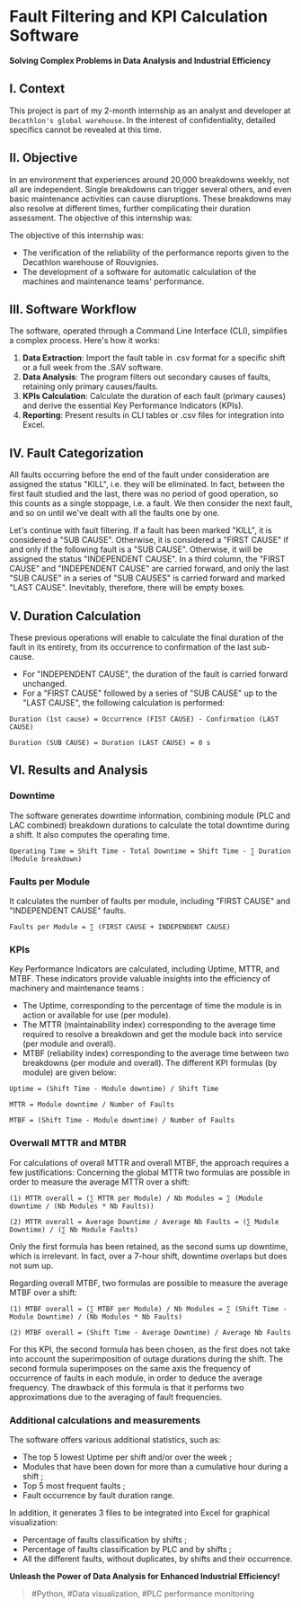 # Fault Filtering and KPI Calculation Software

**Solving Complex Problems in Data Analysis and Industrial Efficiency**

## I. Context

This project is part of my 2-month internship as an analyst and developer at `Decathlon's global warehouse`. In the interest of confidentiality, detailed specifics cannot be revealed at this time.

## II. Objective

In an environment that experiences around 20,000 breakdowns weekly, not all are independent. Single breakdowns can trigger several others, and even basic maintenance activities can cause disruptions. These breakdowns may also resolve at different times, further complicating their duration assessment. The objective of this internship was:

The objective of this internship was:
- The verification of the reliability of the performance reports given to the Decathlon warehouse of Rouvignies.
- The development of a software for automatic calculation of the machines and maintenance teams' performance.

## III. Software Workflow

The software, operated through a Command Line Interface (CLI), simplifies a complex process. Here's how it works:

1. **Data Extraction**: Import the fault table in .csv format for a specific shift or a full week from the .SAV software.
2. **Data Analysis**: The program filters out secondary causes of faults, retaining only primary causes/faults.
3. **KPIs Calculation**: Calculate the duration of each fault (primary causes) and derive the essential Key Performance Indicators (KPIs).
4. **Reporting**: Present results in CLI tables or .csv files for integration into Excel.

## IV. Fault Categorization

All faults occurring before the end of the fault under consideration are assigned the status "KILL", i.e. they will be eliminated. In fact, between the first fault studied and the last, there was no period of good operation, so this counts as a single stoppage, i.e. a fault. We then consider the next fault, and so on until we've dealt with all the faults one by one.

Let's continue with fault filtering. If a fault has been marked "KILL", it is considered a "SUB CAUSE". Otherwise, it is considered a "FIRST CAUSE" if and only if the following fault is a "SUB CAUSE". Otherwise, it will be assigned the status "INDEPENDENT CAUSE".
In a third column, the "FIRST CAUSE" and "INDEPENDENT CAUSE" are carried forward, and only the last "SUB CAUSE" in a series of "SUB CAUSES" is carried forward and marked "LAST CAUSE". Inevitably, therefore, there will be empty boxes.

## V. Duration Calculation

These previous operations will enable to calculate the final duration of the fault in its entirety, from its occurrence to confirmation of the last sub-cause. 
- For "INDEPENDENT CAUSE", the duration of the fault is carried forward unchanged. 
- For a "FIRST CAUSE" followed by a series of "SUB CAUSE" up to the "LAST CAUSE", the following calculation is performed:

```
Duration (1st cause) = Occurrence (FIST CAUSE) - Confirmation (LAST CAUSE)

Duration (SUB CAUSE) = Duration (LAST CAUSE) = 0 s
```

## VI. Results and Analysis
### Downtime
The software generates downtime information, combining module (PLC and LAC combined) breakdown durations to calculate the total downtime during a shift. It also computes the operating time.

```
Operating Time = Shift Time - Total Downtime = Shift Time - ∑ Duration (Module breakdown)
```

### Faults per Module
It calculates the number of faults per module, including "FIRST CAUSE" and "INDEPENDENT CAUSE" faults.

```
Faults per Module = ∑ (FIRST CAUSE + INDEPENDENT CAUSE)
```

### KPIs
Key Performance Indicators are calculated, including Uptime, MTTR, and MTBF. These indicators provide valuable insights into the efficiency of machinery and maintenance teams :
- The Uptime, corresponding to the percentage of time the module is in action or available for use (per module).
- The MTTR (maintainability index) corresponding to the average time required to resolve a breakdown and get the module back into service (per module and overall).
- MTBF (reliability index) corresponding to the average time between two breakdowns (per module and overall).
The different KPI formulas (by module) are given below:

```
Uptime = (Shift Time - Module downtime) / Shift Time

MTTR = Module downtime / Number of Faults

MTBF = (Shift Time - Module downtime) / Number of Faults
```

### Overwall MTTR and MTBR
For calculations of overall MTTR and overall MTBF, the approach requires a few justifications:
Concerning the global MTTR two formulas are possible in order to measure the average MTTR over a shift:

```
(1) MTTR overall = (∑ MTTR per Module) / Nb Modules = ∑ (Module downtime / (Nb Modules * Nb Faults))

(2) MTTR overall = Average Downtime / Average Nb Faults = (∑ Module Downtime) / (∑ Nb Module Faults)
```

Only the first formula has been retained, as the second sums up downtime, which is irrelevant. In fact, over a 7-hour shift, downtime overlaps but does not sum up.

Regarding overall MTBF, two formulas are possible to measure the average MTBF over a shift:

```
(1) MTBF overall = (∑ MTBF per Module) / Nb Modules = ∑ (Shift Time - Module Downtime) / (Nb Modules * Nb Faults)

(2) MTBF overall = (Shift Time - Average Downtime) / Average Nb Faults
```

For this KPI, the second formula has been chosen, as the first does not take into account the superimposition of outage durations during the shift. The second formula superimposes on the same axis the frequency of occurrence of faults in each module, in order to deduce the average frequency. The drawback of this formula is that it performs two approximations due to the averaging of fault frequencies.

### Additional calculations and measurements
The software offers various additional statistics, such as:
- The top 5 lowest Uptime per shift and/or over the week ;
- Modules that have been down for more than a cumulative hour during a shift ;
- Top 5 most frequent faults ;
- Fault occurrence by fault duration range.

In addition, it generates 3 files to be integrated into Excel for graphical visualization:
- Percentage of faults classification by shifts ;
- Percentage of faults classification by PLC and by shifts ;
- All the different faults, without duplicates, by shifts and their occurrence.

**Unleash the Power of Data Analysis for Enhanced Industrial Efficiency!**

> #Python, #Data visualization, #PLC performance monitoring
